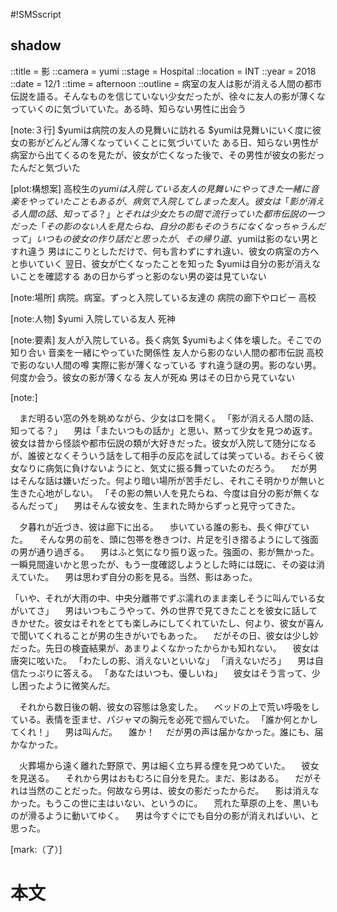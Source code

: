 #!SMSscript

## shadow

::title = 影
::camera = yumi
::stage = Hospital
::location = INT
::year = 2018
::date = 12/1
::time = afternoon
::outline = 病室の友人は影が消える人間の都市伝説を語る。そんなものを信じていない少女だったが、徐々に友人の影が薄くなっていくのに気づいていた。ある時、知らない男性に出会う

[note:３行]
$yumiは病院の友人の見舞いに訪れる
$yumiは見舞いにいく度に彼女の影がどんどん薄くなっていくことに気づいていた
ある日、知らない男性が病室から出てくるのを見たが、彼女が亡くなった後で、その男性が彼女の影だったんだと気づいた

[plot:構想案]
高校生の$yumiは入院している友人の見舞いにやってきた
一緒に音楽をやっていたこともあるが、病気で入院してしまった友人。彼女は「影が消える人間の話、知ってる？」と
それは少女たちの間で流行っていた都市伝説の一つだった
「その影のない人を見たらね、自分の影もそのうちになくなっちゃうんだって」
いつもの彼女の作り話だと思ったが、その帰り道、$yumiは影のない男とすれ違う
男はにこりとしただけで、何も言わずにすれ違い、彼女の病室の方へと歩いていく
翌日、彼女が亡くなったことを知った
$yumiは自分の影が消えないことを確認する
あの日からずっと影のない男の姿は見ていない

[note:場所]
病院。病室。ずっと入院している友達の
病院の廊下やロビー
高校

[note:人物]
$yumi
入院している友人
死神

[note:要素]
友人が入院している。長く病気
$yumiもよく体を壊した。そこでの知り合い
音楽を一緒にやっていた関係性
友人から影のない人間の都市伝説
高校で影のない人間の噂
実際に影が薄くなっている
すれ違う謎の男。影のない男。何度か会う。彼女の影が薄くなる
友人が死ぬ
男はその日から見ていない

[note:]

　まだ明るい窓の外を眺めながら、少女は口を開く。
「影が消える人間の話、知ってる？」
　男は「またいつもの話か」と思い、黙って少女を見つめ返す。彼女は昔から怪談や都市伝説の類が大好きだった。彼女が入院して随分になるが、誰彼となくそういう話をして相手の反応を試しては笑っている。おそらく彼女なりに病気に負けないようにと、気丈に振る舞っていたのだろう。
　だが男はそんな話は嫌いだった。何より暗い場所が苦手だし、それこそ明かりが無いと生きた心地がしない。
「その影の無い人を見たらね、今度は自分の影が無くなるんだって」
　男はそんな彼女を、生まれた時からずっと見守ってきた。

　夕暮れが近づき、彼は廊下に出る。
　歩いている誰の影も、長く伸びていた。
　そんな男の前を、頭に包帯を巻きつけ、片足を引き摺るようにして強面の男が通り過ぎる。
　男はふと気になり振り返った。強面の、影が無かった。一瞬見間違いかと思ったが、もう一度確認しようとした時には既に、その姿は消えていた。
　男は思わず自分の影を見る。当然、影はあった。

「いや、それが大雨の中、中央分離帯でずぶ濡れのまま楽しそうに叫んでいる女がいてさ」
　男はいつもこうやって、外の世界で見てきたことを彼女に話してきかせた。彼女はそれをとても楽しみにしてくれていたし、何より、彼女が喜んで聞いてくれることが男の生きがいでもあった。
　だがその日、彼女は少し妙だった。先日の検査結果が、あまりよくなかったからかも知れない。
　彼女は唐突に呟いた。
「わたしの影、消えないといいな」
「消えないだろ」
　男は自信たっぷりに答える。
「あなたはいつも、優しいね」
　彼女はそう言って、少し困ったように微笑んだ。

　それから数日後の朝、彼女の容態は急変した。
　ベッドの上で荒い呼吸をしている。表情を歪ませ、パジャマの胸元を必死で掴んでいた。
「誰か何とかしてくれ！」
　男は叫んだ。
　誰か！
　だが男の声は届かなかった。誰にも、届かなかった。

　火葬場から遠く離れた野原で、男は細く立ち昇る煙を見つめていた。
　彼女を見送る。
　それから男はおもむろに自分を見た。まだ、影はある。
　だがそれは当然のことだった。何故なら男は、彼女の影だったからだ。
　影は消えなかった。もうこの世に主はいない、というのに。
　荒れた草原の上を、黒いものが滑るように動いてゆく。
　男は今すぐにでも自分の影が消えればいい、と思った。

[mark:（了）]

# 本文
